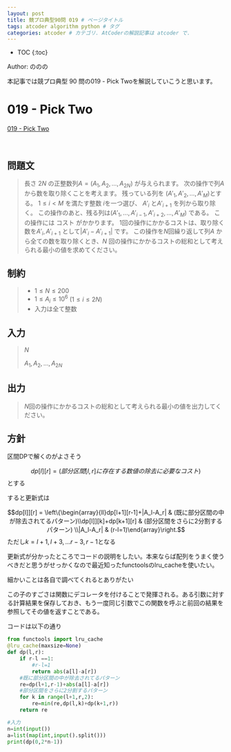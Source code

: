 ```yaml
---
layout: post
title: 競プロ典型90問 019 # ページタイトル
tags: atcoder algorithm python # タグ
categories: atcoder # カテゴリ. AtCoderの解説記事は atcoder で.
---
```



* TOC
{:toc}

Author: ののの　<!-- 自分の名前 -->

<!-- ↓↓↓↓↓ 記事内容 ↓↓↓↓↓ -->
本記事では競プロ典型 90 問の019 - Pick Twoを解説していこうと思います。
# 019 - Pick Two

<a href="https://atcoder.jp/contests/typical90/tasks/typical90_s">019 - Pick Two</a>

<br>


## 問題文
>長さ $2N$ の正整数列$A=(A_1,A_2,…,A_{2N})$ が与えられます。 
>次の操作で列$A$から数を取り除くことを考えます。 残っている列を $(A'_1,A'_2,…,A'_M)$とする。
>$1 ≤ i < M$ を満たす整数 $i$を一つ選び、 $A'_i$ と$A'_{i+1}$ を列から取り除く。
>この操作のあと、残る列は$(A'_1,…,A'_{i−1},A'_{i+2},…,A'_M)$ である。 
>この操作には コスト がかかります。 1回の操作にかかるコストは、取り除く数を$A'_i,A'_{i+1}$ として$|A'_i−A'_{i+1}|$ です。 
>この操作を$N$回繰り返して列$A$ から全ての数を取り除くとき、$N$ 回の操作にかかるコストの総和として考えられる最小の値を求めてください。

## 制約
> * $1≤N≤200$
>* $1≤A_i≤10^6$  $(1≤i≤2N)$
>* 入力は全て整数




## 入力

> $N$
>
> $A_1, A_2,...,A_{2N}$



## 出力
>$N$回の操作にかかるコストの総和として考えられる最小の値を出力してください。

## 方針
区間DPで解くのがよさそう


$$dp[l][r]=(部分区間[l,r]に存在する数値の除去に必要なコスト)$$
とする

すると更新式は

$$dp[l]][r] = \left\{\begin{array}{ll}dp[l+1][r-1]+|A_l-A_r| & (既に部分区間の中が除去されてるパターン)\\dp[l]][k]+dp[k+1][r] & (部分区間をさらに2分割するパターン) \\|A_l-A_r| & (r-l=1)\end{array}\right.$$
ただし$k=l+1,l+3,...r-3,r-1$となる

更新式が分かったところでコードの説明をしたい。本来ならば配列をうまく使うべきだと思うがせっかくなので最近知ったfunctoolsのlru_cacheを使いたい。

細かいことは各自で調べてくれるとありがたい

この子のすごさは関数にデコレータを付けることで発揮される。ある引数に対する計算結果を保存しておき、もう一度同じ引数でこの関数を呼ぶと前回の結果を参照してその値を返すことである。

コードは以下の通り
```python
from functools import lru_cache
@lru_cache(maxsize=None)
def dp(l,r):
    if r-l ==1:
        #r-l=1
        return abs(a[l]-a[r])
    #既に部分区間の中が除去されてるパターン
    re=dp(l+1,r-1)+abs(a[l]-a[r])
    #部分区間をさらに2分割するパターン
    for k in range(l+1,r,2):
        re=min(re,dp(l,k)+dp(k+1,r))
    return re

#入力
n=int(input())
a=list(map(int,input().split()))
print(dp(0,2*n-1))
```

